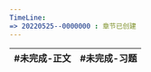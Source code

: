 ```yaml
---
TimeLine: 
=> 20220525--0000000 : 章节已创建
---
```

| #未完成-正文 | #未完成-习题 |
| ------------ | ------------ |

